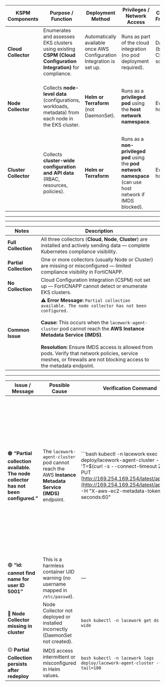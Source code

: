 



| **KSPM Components**         | **Purpose / Function**                                                                                         | **Deployment Method**                                                 | **Privileges / Network Access**                                                                              | **Collection Frequency**        | **Data Sent to FortiCNAPP**             | **Key Requirements / Notes**                                                                                |
| --------------------- | -------------------------------------------------------------------------------------------------------------- | --------------------------------------------------------------------- | ------------------------------------------------------------------------------------------------------------ | ------------------------------- | --------------------------------------- | ----------------------------------------------------------------------------------------------------------- |
| **Cloud Collector**   | Enumerates and assesses EKS clusters using existing **CSPM (Cloud Configuration Integration)** for compliance. | Automatically available once AWS Configuration Integration is set up. | Runs as part of the cloud integration (no pod deployment required).                                          | Daily (based on CSPM schedule). | Within 24 hours of configuration setup. | Requires AWS  Configuration Integration. No additional setup for EKS.                                 |
| **Node Collector**    | Collects **node-level data** (configurations, workloads, metadata) from each node in the EKS cluster.          | **Helm or Terraform** (not DaemonSet).                                | Runs as a **privileged pod** using the **host network namespace**.                                           | Every hour.                     | Within 2 hours of installation.         | Requires access to the **Instance Metadata Service (IMDS)**. Must be deployed on each cluster.              |
| **Cluster Collector** | Collects **cluster-wide configuration and API data** (RBAC, resources, policies).                              | **Helm or Terraform**                                                 | Runs as a **non-privileged pod** using the **pod network namespace** (can use host network if IMDS blocked). | Every 24 hours.                 | Within 2 hours of installation.         | Requires access to both the **Kubernetes API Server** and **IMDS**. If IMDS blocked → *Partial Collection*. |  

------
------

| **Notes**           | **Description**                                                                                                                                                                                                                                                                                                                                                                                               |
| ---------------------- | ------------------------------------------------------------------------------------------------------------------------------------------------------------------------------------------------------------------------------------------------------------------------------------------------------------------------------------------------------------------------------------------------------------- |
| **Full Collection**    | All three collectors (**Cloud**, **Node**, **Cluster**) are installed and actively sending data — complete Kubernetes compliance visibility.                                                                                                                                                                                                                                                                  |
| **Partial Collection** | One or more collectors (usually Node or Cluster) are missing or misconfigured — limited compliance visibility in FortiCNAPP.                                                                                                                                                                                                                                                                                  |
| **No Collection**      | Cloud Configuration Integration (CSPM) not set up — FortiCNAPP cannot detect or enumerate EKS clusters.                                                                                                                                                                                                                                                                                                       |
| **Common Issue**       | ⚠️ **Error Message:** `Partial collection available. The node collector has not been configured.`<br><br>**Cause:** This occurs when the `lacework-agent-cluster` pod cannot reach the **AWS Instance Metadata Service (IMDS)**.<br><br>**Resolution:** Ensure IMDS access is allowed from pods. Verify that network policies, service meshes, or firewalls are not blocking access to the metadata endpoint. |  

-----

| **Issue / Message**                                                                | **Possible Cause**                                                                                   | **Verification Command**                                                                                                                                                                                                                         | **Resolution / Fix**                                                                                                    |                                                                                                                                                                                                                          |   |             |   |                      |                                                                                                                                                                                                                                                                                                                                                         |
| ---------------------------------------------------------------------------------- | ---------------------------------------------------------------------------------------------------- | ------------------------------------------------------------------------------------------------------------------------------------------------------------------------------------------------------------------------------------------------ | ----------------------------------------------------------------------------------------------------------------------- | ------------------------------------------------------------------------------------------------------------------------------------------------------------------------------------------------------------------------ | - | ----------- | - | -------------------- | ------------------------------------------------------------------------------------------------------------------------------------------------------------------------------------------------------------------------------------------------------------------------------------------------------------------------------------------------------- |
| 🟠 **“Partial collection available. The node collector has not been configured.”** | The `lacework-agent-cluster` pod cannot reach the AWS **Instance Metadata Service (IMDS)** endpoint. | ```bash kubectl -n lacework exec deploy/lacework-agent-cluster -- sh -lc 'T=$(curl -s --connect-timeout 2 -X PUT [http://169.254.169.254/latest/api/token](http://169.254.169.254/latest/api/token) -H "X-aws-ec2-metadata-token-ttl-seconds:60" |                                                                                                                         | true); [ -n "$T" ] && { printf "instance_id: "; curl -s --connect-timeout 2 -H "X-aws-ec2-metadata-token: $T" [http://169.254.169.254/latest/meta-data/instance-id](http://169.254.169.254/latest/meta-data/instance-id) |   | echo ERR; } |   | echo TOKEN_FAIL' ``` | ✅ If you see `instance_id: i-xxxxxxxxxxxx`, IMDS is accessible.<br>⚠️ If you see `TOKEN_FAIL` or `ERR`, IMDS is blocked.<br><br>**Fix:**<br>• Check NetworkPolicies or CNIs blocking `169.254.169.254`.<br>• Ensure node/pod can reach the IMDS endpoint.<br>• If pod network cannot access IMDS, redeploy Cluster Collector using `hostNetwork: true`. |
| 🟢 **“id: cannot find name for user ID 5001”**                                     | This is a harmless container UID warning (no username mapped in `/etc/passwd`).                      | —                                                                                                                                                                                                                                                | No action required — IMDS test succeeded if instance ID appears.                                                        |                                                                                                                                                                                                                          |   |             |   |                      |                                                                                                                                                                                                                                                                                                                                                         |
| 🔴 **Node Collector missing in cluster**                                           | Node Collector not deployed or installed incorrectly (DaemonSet not created).                        | `bash kubectl -n lacework get ds -o wide `                                                                                                                                                                                                       | Redeploy via Helm or Terraform ensuring:<br>`kspm.nodeCollector.enabled=true` and `kspm.clusterCollector.enabled=true`. |                                                                                                                                                                                                                          |   |             |   |                      |                                                                                                                                                                                                                                                                                                                                                         |
| 🟡 **Partial Collection persists after redeploy**                                  | IMDS access intermittent or misconfigured in Helm values.                                            | `bash kubectl -n lacework logs deploy/lacework-agent-cluster --tail=100 `                                                                                                                                                                        | Confirm logs show IMDS connectivity success. If not, set `hostNetwork: true` for collectors and redeploy.               |                                                                                                                                                                                                                          |   |             |   |                      |                                                                                                                                                                                                                                                                                                                                                         |




